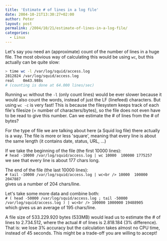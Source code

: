 ```yaml
---
title: 'Estimate # of lines in a log file'
date: 2004-10-21T13:30:27+02:00
author: Peter
layout: post
permalink: /2004/10/21/estimate-of-lines-in-a-log-file/
categories:
  - Linux
---
```

Let's say you need an (approximate) count of the number of lines in a huge file. The most obvious way of calculating this would be using `wc`, but this actually can be quite slow:  
```bash
> time wc -l /var/log/squid/access.log
2812824 /var/log/squid/access.log
real    0m43.988s
# (counting is done at 64.000 lines/sec)
```

Running `wc` without the `-l` (only count lines) would be ever slower because it would also count the words, instead of just the LF (linefeed) characters. But using `wc -c` is very fast! This is because the filesystem keeps track of each file's filesize (= number of characters/bytes), so the file does not even have to be read to give this number. Can we estimate the # of lines from the # of bytes?

For the type of file we are talking about here (a Squid log file) there actually is a way. The file is more or less 'square', meaning that every line is about the same length (it contains date, status, URL, ...)

If we take the beginning of the file (the first 10000 lines):  
`# head -10000 /var/log/squid/access.log | wc
  10000  100000 1775257`  
we see that every line is about 177 chars long.

The end of the file (the last 10000 lines):  
`# tail -10000 /var/log/squid/access.log | wc<br />
  10000  100000 2047887`  
gives us a number of 204 chars/line.

Let's take some more data and combine both:  
`# ( head -50000 /var/log/squid/access.log ; tail -50000 /var/log/squid/access.log ) | wc<br />
 100000 1000000 19488905`  
which gives us an average of 195 chars/line.

A file size of 533.229.920 bytes (533MB) would lead us to estimate the # of lines to 2.734.512, where the actual # of lines is 2.818.184 (3% difference). That is: we lose 3% accuracy but the calculation takes almost no CPU time, instead of 45 seconds. This might be a trade-off you are willing to accept!